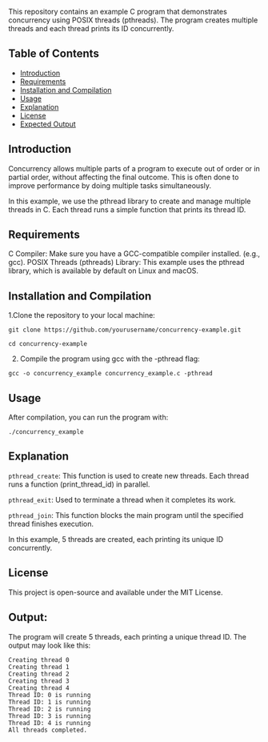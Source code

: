 This repository contains an example C program that demonstrates concurrency using POSIX threads (pthreads). The program creates multiple threads and each thread prints its ID concurrently.

## Table of Contents

- [Introduction](#introduction)
- [Requirements](#requirements)
- [Installation and Compilation](#installation-and-compilation)
- [Usage](#usage)
- [Explanation](#explanation)
- [License](#license)
- [Expected Output](#output)


## Introduction
Concurrency allows multiple parts of a program to execute out of order or in partial order, without affecting the final outcome. This is often done to improve performance by doing multiple tasks simultaneously.

In this example, we use the pthread library to create and manage multiple threads in C. Each thread runs a simple function that prints its thread ID.

## Requirements
C Compiler: Make sure you have a GCC-compatible compiler installed. (e.g., gcc).
POSIX Threads (pthreads) Library: This example uses the pthread library, which is available by default on Linux and macOS.


## Installation and Compilation

1.Clone the repository to your local machine:

```git clone https://github.com/yourusername/concurrency-example.git```

```cd concurrency-example```

2. Compile the program using gcc with the -pthread flag:

```gcc -o concurrency_example concurrency_example.c -pthread```

## Usage
After compilation, you can run the program with:

```./concurrency_example```

## Explanation

`pthread_create`: This function is used to create new threads. Each thread runs a function (print_thread_id) in parallel.

`pthread_exit`: Used to terminate a thread when it completes its work.

`pthread_join`: This function blocks the main program until the specified thread finishes execution.

In this example, 5 threads are created, each printing its unique ID concurrently.

## License

This project is open-source and available under the MIT License.

## Output:
The program will create 5 threads, each printing a unique thread ID. The output may look like this:

  
    Creating thread 0
    Creating thread 1
    Creating thread 2
    Creating thread 3
    Creating thread 4
    Thread ID: 0 is running
    Thread ID: 1 is running
    Thread ID: 2 is running
    Thread ID: 3 is running
    Thread ID: 4 is running
    All threads completed.
    
